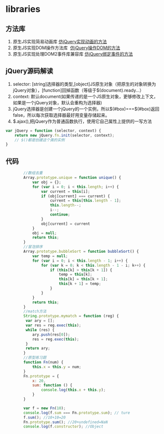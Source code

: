 # libraries
## 方法库
1. 原生JS实现简易动画库 [仿jQuery实现动画的方法](https://github.com/wuxianqiang/libraries/blob/animate/animate/animate.js)
2. 原生JS实现DOM操作方法库  [仿jQuery操作DOM的方法](https://github.com/wuxianqiang/libraries/blob/dom/dom/dom.js)
3. 原生JS实现处理DOM2事件库兼容库 [仿jQuery绑定事件的方法](https://github.com/wuxianqiang/libraries/blob/event/event/event.js)

## jQuery源码解读
1. selector: [string]选择器的类型,[object]JS原生对象（把原生的对象转换为jQuery对象），[function]回掉函数（等级于$(document).ready...）
2. context: 默认document(如果传递的是一个JS原生对象，更够修改上下文，如果是一个jQuery对象，默认会重构为选择器)
3. jQuery选择器是创建一个jQuery的一个实例，所以$(#box)===$(#box)返回false，所以每次获取选择器最好用变量存储起来。
4. $.ajax(),把jQuery作为普通函数执行，使用它自己属性上提供的一写方法

```js
var jQuery = function (selector, context) {
    return new jQuery.fn.init(selector, context);
    // $()都是创建这个类的实例
}
```
## 代码

```js
        //数组去重
        Array.prototype.unique = function unique() {
            var obj = {};
            for (var i = 0; i < this.length; i++) {
                var current = this[i];
                if (obj[current] === current) {
                    current = this[this.length - 1];
                    this.length--;
                    i--;
                    continue;
                }
                obj[current] = current
            }
            obj = null;
            return this;
        }
        //冒泡排序
        Array.prototype.bubbleSort = function bubbleSort() {
            var temp = null;
            for (var i = 0; i < this.length - 1; i++) {
                for (var k = 0; k < this.length - 1 - i; k++) {
                    if (this[k] > this[k + 1]) {
                        temp = this[k];
                        this[k] = this[k + 1];
                        this[k + 1] = temp;
                    }
                }
            }
            return this;
        }
        //match方法
        String.prototype.mymatch = function (reg) {
         var ary = [];
         var res = reg.exec(this);
         while (res) {
            ary.push(res[0]);
            res = reg.exec(this);
         }
         return ary;
        }
        //原型练习题
        function Fn(num) {
            this.x = this.y = num;
        }
        Fn.prototype = {
            x: 20,
            sum: function () {
                console.log(this.x + this.y);
            }
        }

        var f = new Fn(10);
        console.log(f.sum === Fn.prototype.sum); // ture
        f.sum(); //10+10=20
        Fn.prototype.sum(); //20+undefined=NaN
        console.log(f.constructor); //Object
```
